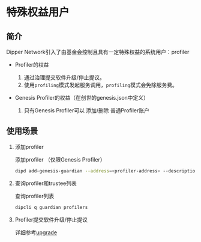 # 特殊权益用户

## 简介

Dipper Network引入了由基金会控制且具有一定特殊权益的系统用户：profiler

* Profiler的权益
    1. 通过治理提交软件升级/停止提议。
    2. 使用`profiling`模式发起服务调用，`profiling`模式会免除服务费。

* Genesis Profiler的权益（在创世的genesis.json中定义）
    1. 只有Genesis Profiler可以 添加/删除 普通Profiler账户

## 使用场景

1. 添加profiler

    添加profiler （仅限Genesis Profiler）

    ```bash
    dipd add-genesis-guardian --address=<profiler-address> --description=<profiler-description> --chain-id=dipperhub --from=<key-name> --fees=0.3iris
    ```

2. 查询profiler和trustee列表

    查询profiler列表

    ```bash
    dipcli q guardian profilers
    ```

3. Profiler提交软件升级/停止提议

    详细参考[upgrade](upgrade.md)
